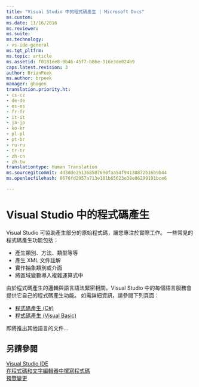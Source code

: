 ```yaml
---
title: "Visual Studio 中的程式碼產生 | Microsoft Docs"
ms.custom: 
ms.date: 11/16/2016
ms.reviewer: 
ms.suite: 
ms.technology:
- vs-ide-general
ms.tgt_pltfrm: 
ms.topic: article
ms.assetid: f0181ee8-9b46-45f7-b86e-316e3de024b9
caps.latest.revision: 3
author: BrianPeek
ms.author: brpeek
manager: ghogen
translation.priority.ht:
- cs-cz
- de-de
- es-es
- fr-fr
- it-it
- ja-jp
- ko-kr
- pl-pl
- pt-br
- ru-ru
- tr-tr
- zh-cn
- zh-tw
translationtype: Human Translation
ms.sourcegitcommit: 4d3dde251368507690faa54f94138872b16b9b44
ms.openlocfilehash: 8676fd2957a713e101b65623e38e06299191bce6

---
```


# <a name="code-generation-in-visual-studio"></a>Visual Studio 中的程式碼產生
Visual Studio 可協助產生部分的原始程式碼，讓您專注於實際工作。  一些常見的程式碼產生功能包括︰  

* 產生類別、方法、類型等等
* 產生 XML 文件註解
* 實作抽象類別或介面
* 將區域變數導入複雜運算式中

由於程式碼產生的邏輯與語言語法緊密相關，Visual Studio 中的每個語言服務會提供它自己的程式碼產生功能。 如需詳細資訊，請參閱下列頁面：  
  
* [程式碼產生 (C#)](../csharp-ide/code-generation-csharp.md)
* [程式碼產生 (Visual Basic)](../vb-ide/code-generation-vb.md)

即將推出其他語言的文件...

## <a name="see-also"></a>另請參閱  
[Visual Studio IDE](../ide/visual-studio-ide.md)   
[在程式碼和文字編輯器中撰寫程式碼](../ide/writing-code-in-the-code-and-text-editor.md)  
[預覽變更](preview-changes.md)


<!--HONumber=Feb17_HO4-->



